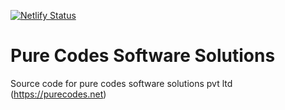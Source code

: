 [![Netlify Status](https://api.netlify.com/api/v1/badges/fd0decba-6b23-40f3-b161-7b473aee04be/deploy-status)](https://app.netlify.com/sites/purecodes/deploys)

# Pure Codes Software Solutions

Source code for pure codes software solutions pvt ltd (https://purecodes.net)